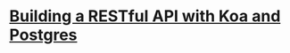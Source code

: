 # [Building a RESTful API with Koa and Postgres](http://mherman.org/blog/2017/08/23/building-a-restful-api-with-koa-and-postgres/#.WiyYzR2nFhF)
